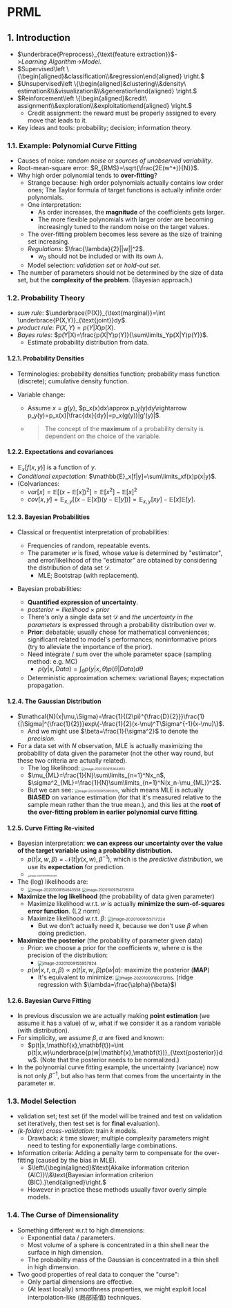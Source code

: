 # PRML

## 1. Introduction

- $\underbrace{Preprocess}_{\text{feature extraction}}$->$Learning\ Algorithm$->$Model$.
- $Supervised\left \{\begin{aligned}&classification\\&regression\end{aligned} \right.$
- $Unsupervised\left \{\begin{aligned}&clustering\\&density\ estimation&\\&visualization&\\&generation\end{aligned} \right.$
- $Reinforcement\left \{\begin{aligned}&credit\ assignment\\&exploration\\&exploitation\end{aligned} \right.$
  - Credit assignment: the reward must be properly assigned to every move that leads to it.
- Key ideas and tools: probability; decision; information theory.

### 1.1. Example: Polynomial Curve Fitting

- Causes of noise: *random noise* or *sources of unobserved variability*.
- Root-mean-square error: $R_{RMS}=\sqrt{\frac{2E(w^*)}{N}}$.
- Why high order polynomial tends to **over-fitting**?
  - Strange because: high order polynomials actually contains low order ones; The Taylor formula of target functions is actually infinite order polynomials.
  - One interpretation: 
    - As order increases, the **magnitude** of the coefficients gets larger.
    - The more flexible polynomials with larger order are becoming increasingly tuned to the random noise on the target values.
  - The over-fitting problem becomes less severe as the size of training set increasing.
  - *Regulations*: $\frac{\lambda}{2}||w||^2$.
    - $w_0$ should not be included or with its own $\lambda$.
  - Model selection: *validation set* or *hold-out set*.
- The number of parameters should not be determined by the size of data set, but the **complexity of the problem**. (Bayesian approach.)

### 1.2. Probability Theory

- *sum rule*: $\underbrace{P(X)}_{\text{marginal}}=\int \underbrace{P(X,Y)}_{\text{joint}}dy$.
- *product rule*: $P(X,Y)=p(Y|X)p(X)$.
- *Bayes rules*: $p(Y|X)=\frac{p(X|Y)p(Y)}{\sum\limits_Yp(X|Y)p(Y)}$.
  - Estimate probability distribution from data.

#### 1.2.1. Probability Densities

- Terminologies: probability densities function; probability mass function (discrete); cumulative density function.

- Variable change:

  - Assume $x=g(y)$, $p_x(x)dx\approx p_y(y)dy\rightarrow p_y(y)=p_x(x)|\frac{dx}{dy}|=p_x(g(y))|g'(y)|$.

  - > The concept of the **maximum** of a probability density is dependent on the choice of the variable.

#### 1.2.2. Expectations and covariances

- $\mathbb{E}_x[f(x,y)]$ is a function of $y$.
- *Conditional expectation:* $\mathbb{E}_x[f|y]=\sum\limits_xf(x)p(x|y)$.
- (Co)variances:
  - $var[x]=\mathbb{E}[(x-\mathbb{E}[x])^2]=\mathbb{E}[x^2]-\mathbb{E}[x]^2$
  - $cov[x,y]=\mathbb{E}_{x,y}[(x-\mathbb{E}[x])(y-\mathbb{E}[y])] = \mathbb{E}_{x,y}[xy]-\mathbb{E}[x]\mathbb{E}[y]$.

#### 1.2.3. Bayesian Probabilities

- Classical or frequentist interpretation of probabilities:
  - Frequencies of random, repeatable events.
  - The parameter $w$ is fixed, whose value is determined by "estimator", and error/likelihood of the "estimator" are obtained by considering the distribution of data set $\mathcal{D}$.
    - MLE; Bootstrap (with replacement).

- Bayesian probabilities:
  - **Quantified expression of uncertainty**.
  - $posterior\propto likelihood \times prior$
  - There's only a single data set $\mathcal{D}$ and *the uncertainty in the parameters* is expressed through a probability distribution over $w$.
  - **Prior**: debatable; usually chose for mathematical conveniences; significant related to model's performances; noninformative priors (try to alleviate the importance of the prior).
  - Need integrate / sum over the whole parameter space (sampling method: e.g. MC)
    - $p(y|x,Data)=\int_\theta p(y|x,\theta)p(\theta|Data)d\theta$
  - Deterministic approximation schemes: variational Bayes; expectation propagation.

#### 1.2.4. The Gaussian Distribution

- $\mathcal{N}(x|\mu,\Sigma)=\frac{1}{(2\pi)^{\frac{D}{2}}}\frac{1}{|\Sigma|^{\frac{1}{2}}}exp\{-\frac{1}{2}(x-\mu)^T\Sigma^{-1}(x-\mu)\}$.
  - And we might use $\beta=\frac{1}{\sigma^2}$ to denote the *precision*.
- For a data set with $N$ observation, MLE is actually maximizing the probability of data given the parameter (not the other way round, but these two criteria are actually related).
  - The log likelihood: <img src="/home/lemon/Workspace/myCheatSheet/Learn/PRML/pic/image-20201009153643613.png" alt="image-20201009153643613" style="zoom:50%;" />
  - $\mu_{ML}=\frac{1}{N}\sum\limits_{n=1}^Nx_n$, $\sigma^2_{ML}=\frac{1}{N}\sum\limits_{n=1}^N(x_n-\mu_{ML})^2$.
  - But we can see: <img src="/home/lemon/Workspace/myCheatSheet/Learn/PRML/pic/image-20201009153951878.png" alt="image-20201009153951878" style="zoom: 50%;" />, which means MLE is actually **BIASED** on variance estimation (for that it's measured relative to the sample mean rather than the true mean.), and this lies at the **root of the over-fitting problem in earlier polynomial curve fitting**.

#### 1.2.5. Curve Fitting Re-visited

- Bayesian interpretation: **we can express our uncertainty over the value of the target variable using a probability distribution.**
  - $p(t|x,w,\beta)= \mathcal{N}(t|y(x,w), \beta^{-1})$, which is the *predictive distribution*, we use its **expectation** for prediction.
  - <img src="/home/lemon/Workspace/myCheatSheet/Learn/PRML/pic/image-20201009154620389.png" alt="image-20201009154620389" style="zoom:33%;" />
- The (log) likelihoods are:
  - <img src="/home/lemon/Workspace/myCheatSheet/Learn/PRML/pic/image-20201009154643558.png" alt="image-20201009154643558" style="zoom: 60%;" /> <img src="/home/lemon/Workspace/myCheatSheet/Learn/PRML/pic/image-20201009154726310.png" alt="image-20201009154726310" style="zoom:60%;" />
- **Maximize the log likelihood** (the probability of data given parameter)
  - Maximize likelihood w.r.t. $w$ is actually **minimize the sum-of-squares error function**. (L2 norm)
  - Maximize likelihood w.r.t. $\beta$: <img src="/home/lemon/Workspace/myCheatSheet/Learn/PRML/pic/image-20201009155717224.png" alt="image-20201009155717224" style="zoom:67%;" />
    - But we don't actually need it, because we don't use $\beta$ when doing prediction.
- **Maximize the posterior** (the probability of parameter given data) 
  - Prior: we choose a prior for the coefficients $w$, where $\alpha$ is the precision of the distribution:
    - <img src="/home/lemon/Workspace/myCheatSheet/Learn/PRML/pic/image-20201009155957824.png" alt="image-20201009155957824" style="zoom:67%;" />
  - $p(w|x,t,\alpha,\beta)\propto p(t|x,w,\beta)p(w|\alpha)$: maximize the posterior (**MAP**)
    - It's equivalent to minimize: <img src="/home/lemon/Workspace/myCheatSheet/Learn/PRML/pic/image-20201009160313155.png" alt="image-20201009160313155" style="zoom: 67%;" />. (ridge regression with $\lambda=\frac{\alpha}{\beta}$)

####  1.2.6. Bayesian Curve Fitting

- In previous discussion we are actually making **point estimation** (we assume it has a value) of $w$, what if we consider it as a random variable (with distribution).
- For simplicity, we assume $\beta, \alpha$ are fixed and known:
  - $p(t|x,\mathbf{x},\mathbf{t})=\int p(t|x,w)\underbrace{p(w|\mathbf{x},\mathbf{t})}_{\text{posterior}}dw$. (Note that the posterior needs to be normalized.)
- In the polynomial curve fitting example, the uncertainty (variance) now is not only $\beta^{-1}$, but also has term that comes from the uncertainty in the parameter $w$.

### 1.3. Model Selection

- validation set; test set (if the model will be trained and test on validation set iteratively, then test set is for **final** evaluation).
- *(k-folder) cross-validation*: train $k$ models.
  - Drawback: $k$ time slower; multiple complexity parameters might need to testing for exponentially large combinations.
- Information criteria: Adding a penalty term to compensate for the over-fitting (caused by the bias in MLE).
  - $\left\{\begin{aligned}&\text{Akaike information criterion (AIC)}\\&\text{Bayesian information criterion (BIC).}\end{aligned}\right.$
  - However in practice these methods usually favor overly simple models.

### 1.4. The Curse of Dimensionality

- Something different w.r.t to high dimensions:
  - Exponential data / parameters.
  - Most volume of a sphere is concentrated in a thin shell near the surface in high dimension.
  - The probability mass of the Gaussian is concentrated in a thin shell in high dimension.
- Two good properties of real data to conquer the "curse":
  - Only partial dimensions are effective.
  - (At least locally) smoothness properties, we might exploit local interpolation-like (局部插值) techniques.